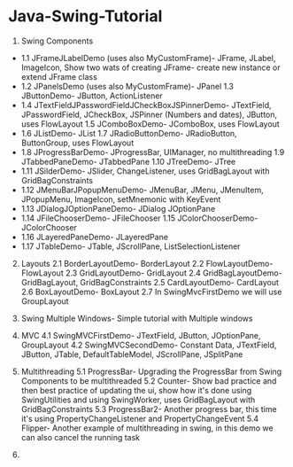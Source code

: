 # Java-Swing-Tutorial

1. Swing Components
 * 1.1 JFrameJLabelDemo (uses also MyCustomFrame)- JFrame, JLabel, ImageIcon, Show two wats of creating JFrame- create new instance or extend JFrame class
 * 1.2 JPanelsDemo (uses also MyCustomFrame)- JPanel
  1.3 JButtonDemo- JButton, ActionListener
 * 1.4 JTextFieldJPasswordFieldJCheckBoxJSPinnerDemo- JTextField, JPasswordField, JCheckBox, JSPinner (Numbers and dates), JButton, uses FlowLayout
  1.5 JComboBoxDemo- JComboBox, uses FlowLayout
 * 1.6 JListDemo- JList
  1.7 JRadioButtonDemo- JRadioButton, ButtonGroup, uses FlowLayout
 * 1.8 JProgressBarDemo- JProgressBar, UIManager, no multithreading
  1.9 JTabbedPaneDemo- JTabbedPane
  1.10 JTreeDemo- JTree
 * 1.11 JSilderDemo- JSlider, ChangeListener, uses GridBagLayout with GridBagConstraints
 * 1.12 JMenuBarJPopupMenuDemo- JMenuBar, JMenu, JMenuItem, JPopupMenu, ImageIcon, setMnemonic with KeyEvent
 * 1.13 JDialogJOptionPaneDemo- JDialog JOptionPane
 * 1.14 JFileChooserDemo- JFileChooser
  1.15 JColorChooserDemo- JColorChooser
 * 1.16 JLayeredPaneDemo- JLayeredPane
 * 1.17 JTableDemo- JTable, JScrollPane, ListSelectionListener

2. Layouts
  2.1 BorderLayoutDemo- BorderLayout
  2.2 FlowLayoutDemo- FlowLayout
  2.3 GridLayoutDemo- GridLayout
  2.4 GridBagLayoutDemo- GridBagLayout, GridBagConstraints
  2.5 CardLayoutDemo- CardLayout
  2.6 BoxLayoutDemo- BoxLayout
  2.7 In SwingMvcFirstDemo we will use GroupLayout
  
3. Swing Multiple Windows- Simple tutorial with Multiple windows

4. MVC
  4.1 SwingMVCFirstDemo- JTextField, JButton, JOptionPane, GroupLayout
  4.2 SwingMVCSecondDemo- Constant Data, JTextField, JButton, JTable, DefaultTableModel, JScrollPane, JSplitPane
  
5. Multithreading 
  5.1 ProgressBar- Upgrading the ProgressBar from Swing Components to be multithreaded
  5.2 Counter- Show bad practice and then best practice of updating the ui, show how it's done using SwingUtilities and using SwingWorker, uses GridBagLayout with GridBagConstraints
  5.3 ProgressBar2- Another progress bar, this time it's using PropertyChangeListener and PropertyChangeEvent
  5.4 Flipper- Another example of multithreading in swing, in this demo we can also cancel the running task
  
6.
